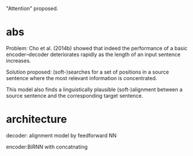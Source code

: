 "Attention" proposed.


# abs

Problem: Cho et al. (2014b) showed that indeed the performance of a basic encoder–decoder deteriorates rapidly as the length of an input sentence increases.

Solution proposed: (soft-)searches for a set of positions in a source sentence where the most relevant information is concentrated.

This model also finds a linguistically plausible (soft-)alignment between a source sentence and the corresponding target sentence.

# architecture

decoder: alignment model by feedforward NN

encoder:BiRNN with concatnating
